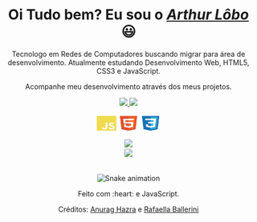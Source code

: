 <div>
  <h1 align="center">Oi Tudo bem? Eu sou o <a href="https://br.linkedin.com/in/arthur-l%C3%B4bo-419458144"><i>Arthur Lôbo</i></a> 😃️</h1>
  <p align="center">Tecnologo em Redes de Computadores buscando migrar para área de desenvolvimento.
    Atualmente estudando Desenvolvimento Web, HTML5, CSS3 e JavaScript.</p>
  <p align="center">Acompanhe meu desenvolvimento através dos meus projetos.</p>
</div>

<div align="center">
  <a href="https://github.com/Arthur6253">
    <img height="150em" src="https://github-readme-stats.vercel.app/api?username=Arthur6253&count_private=true&include_all_commits=true&show_icons=true&theme=dracula&hide_border=false&show_owner=true"/>
    <img height="150em" src="https://github-readme-stats.vercel.app/api/top-langs/?username=Arthur6253&theme=dracula&hide_border=false&&layout=compact"/>
  </a>
</div>

<div align="center" valign="top"><br>
  <img align="center" alt="Js" height="30" width="40" src="https://raw.githubusercontent.com/devicons/devicon/master/icons/javascript/javascript-plain.svg">
  <img align="center" alt="HTML" height="30" width="40" src="https://raw.githubusercontent.com/devicons/devicon/master/icons/html5/html5-original.svg">
  <img align="center" alt="CSS" height="30" width="40" src="https://raw.githubusercontent.com/devicons/devicon/master/icons/css3/css3-original.svg">
<!--   <img align="center" alt="github" height="30" width="40" src="https://raw.githubusercontent.com/devicons/devicon/master/icons/github/github-original.svg"> -->
</div><br>

<div align="center">
  <a href="https://www.linkedin.com/in/arthur-l%C3%B4bo-419458144" target="_blank"><img src="https://img.shields.io/badge/-LinkedIn-%230077B5?style=for-the-badge&logo=linkedin&logoColor=white" target="_blank"></a> 
</div>
<div align="center">
  <img src="https://totallymorgan.com/">
</div><br>

<div align="center">
  
  ![Snake animation](https://github.com/danielbped/danielbped/blob/output/github-contribution-grid-snake.svg)
  
</div>

<div align="center">
  <p>Feito com :heart: e JavaScript.</p>
  <p>Créditos: <a href="https://github.com/anuraghazra/github-readme-stats">Anurag Hazra</a> e <a href="https://github.com/rafaballerini">Rafaella Ballerini</a></p>
</div>
